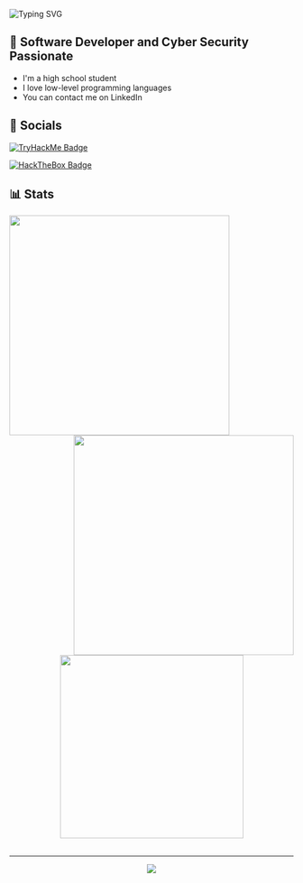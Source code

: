 ![Typing SVG](https://readme-typing-svg.demolab.com?font=Fira+Code&pause=1000&color=C93675&width=435&lines=Hello!+I'm+Neagu+Andrei+-+%22N3agu%22)
## 📛 Software Developer and Cyber Security Passionate 
- I'm a high school student
- I love low-level programming languages
- You can contact me on LinkedIn

## 📲 Socials
[![TryHackMe Badge](https://tryhackme-badges.s3.amazonaws.com/N3agu.png)](https://tryhackme.com/p/N3agu)

[![HackTheBox Badge](https://www.hackthebox.com/badge/image/620974)](https://app.hackthebox.com/profile/620974)
<h2>📊 Stats</h2>
  <p align=center>
    <div align=center>
        <img align="left" width=390 src="https://github-readme-stats.vercel.app/api?username=N3agu&theme=radical"/>
        <img align="right" width=390 src="https://github-readme-streak-stats.herokuapp.com/?user=N3agu&theme=radical" />
    </div>
    <br><br><br><br><br><br><br><br>
    <div align=center>
        <img width=325 align="center" src="https://github-readme-stats.vercel.app/api/top-langs/?username=N3agu&theme=radical" />
    </div>
    <br>
  </p>
<hr>

<div align=center>
  <img src="https://github-profile-trophy.vercel.app/?username=N3agu&theme=radical&no-frame=true&row=1&&margin-w=30&no-bg=true">
</div>
